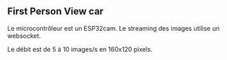 ## First Person View car

Le microcontrôleur est un ESP32cam. Le streaming des images utilise un websocket.

Le débit est de 5 à 10 images/s en 160x120 pixels.
